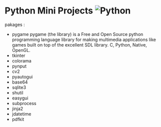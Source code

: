# Python Mini Projects ![Python](https://img.shields.io/badge/python-3670A0?style=for-the-badge&logo=python&logoColor=ffdd54) 
pakages : 
- pygame
pygame (the library) is a Free and Open Source python programming language library for making multimedia applications like games built on top of the excellent SDL library. C, Python, Native, OpenGL.
- tkinter
- colorama
- pynput
- cv2
- pyautogui
- base64
- sqlite3
- shutil
- easygui
- subprocess
- jinja2
- jdatetime
- pdfkit
